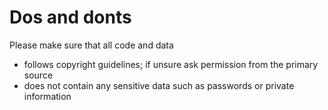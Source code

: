 # Dos and donts

Please make sure that all code and data

* follows copyright guidelines; if unsure ask permission from the primary source
* does not contain any sensitive data such as passwords or private information

